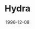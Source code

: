 ---
mission_id: hydra
editorsChoice:
title: "Hydra"
authors: 
    - "Mike Neugebauer"
date: 1996-12-08
filename: "hydra.zip"
description: "The Empire has constructed a base inside a hollowed asteroid located above a planet housing a Rebel Army base. While the asteroid base is primarily there to gain information, it is also defended with 14 bombs that could spew radioactive material across the base and the planet. Your job is to get inside the asteroid, deactivate the bombs and kill everyone inside. The Crow will be waiting for you outside when you finish."
cover: "hydra.png"
levelReplaced:	SECBASE
difficulty: yes
bm:	no
fme: no
wax: no
three_do: no
voc: no
gmd: no
vue: no
lfd: no
base: "New level from scratch" 
editors: "WDFUSE 1.5"

---